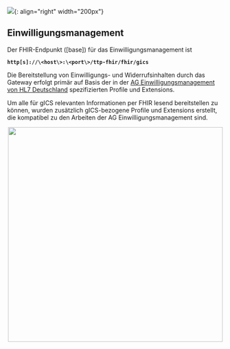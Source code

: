 ![](https://www.ths-greifswald.de/wp-content/uploads/2019/01/Design-Logo-THS-deutsch-271-padding.png){: align="right" width="200px"}
## Einwilligungsmanagement


Der FHIR-Endpunkt ([base]) für das Einwilligungsmanagement ist

<strong>```http[s]://\<host\>:\<port\>/ttp-fhir/fhir/gics```</strong>

Die Bereitstellung von Einwilligungs- und Widerrufsinhalten durch das Gateway erfolgt primär auf Basis der in der [AG Einwilligungsmanagement von HL7 Deutschland](https://ig.fhir.de/einwilligungsmanagement/stable/Home.html) spezifizierten Profile und Extensions.

Um alle für gICS relevanten Informationen per FHIR lesend bereitstellen zu können, wurden zusätzlich gICS-bezogene Profile und Extensions erstellt, die kompatibel zu den Arbeiten der AG Einwilligungsmanagement sind.

<p align="center">
  <img width="500" src="https://www.ths-greifswald.de/wp-content/uploads/2021/06/fhirgateway-gics.png">
</p>
